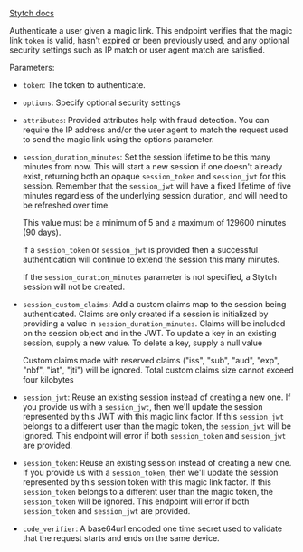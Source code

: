 [Stytch docs](https://stytch.com/docs/api/authenticate-magic-link)

Authenticate a user given a magic link. This endpoint verifies that the magic link `token` is valid, hasn't expired or been previously used, and any optional security settings such as IP match or user agent match are satisfied.

Parameters:

- `token`: The token to authenticate.

- `options`: Specify optional security settings

- `attributes`: Provided attributes help with fraud detection. You can require the IP address and/or the user agent to match the request used to send the magic link using the options parameter.

- `session_duration_minutes`: Set the session lifetime to be this many minutes from now. This will start a new session if one doesn't already exist, returning both an opaque `session_token` and `session_jwt` for this session. Remember that the `session_jwt` will have a fixed lifetime of five minutes regardless of the underlying session duration, and will need to be refreshed over time.

  This value must be a minimum of 5 and a maximum of 129600 minutes (90 days).

  If a `session_token` or `session_jwt` is provided then a successful authentication will continue to extend the session this many minutes.

  If the `session_duration_minutes` parameter is not specified, a Stytch session will not be created.

- `session_custom_claims`: Add a custom claims map to the session being authenticated. Claims are only created if a session is initialized by providing a value in `session_duration_minutes`. Claims will be included on the session object and in the JWT. To update a key in an existing session, supply a new value. To delete a key, supply a null value

  Custom claims made with reserved claims ("iss", "sub", "aud", "exp", "nbf", "iat", "jti") will be ignored. Total custom claims size cannot exceed four kilobytes

- `session_jwt`: Reuse an existing session instead of creating a new one. If you provide us with a `session_jwt`, then we'll update the session represented by this JWT with this magic link factor. If this `session_jwt` belongs to a different user than the magic token, the `session_jwt` will be ignored. This endpoint will error if both `session_token` and `session_jwt` are provided.

- `session_token`: Reuse an existing session instead of creating a new one. If you provide us with a `session_token`, then we'll update the session represented by this session token with this magic link factor. If this `session_token` belongs to a different user than the magic token, the `session_token` will be ignored. This endpoint will error if both `session_token` and `session_jwt` are provided.

- `code_verifier`: A base64url encoded one time secret used to validate that the request starts and ends on the same device.

